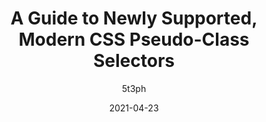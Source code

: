 ---
author: 5t3ph
date: 2021-04-23
layout: post.njk
publisher: smashingmag
tags:
  - article
  - css
  - selectors
target_url: https://www.smashingmagazine.com/2021/04/guide-supported-modern-css-pseudo-class-selectors/
title: A Guide to Newly Supported, Modern CSS Pseudo-Class Selectors
---